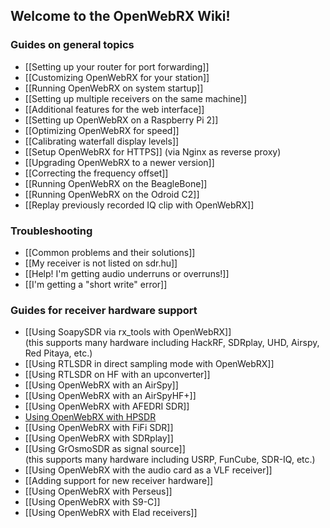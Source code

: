 ## Welcome to the OpenWebRX Wiki!

###  Guides on general topics

* [[Setting up your router for port forwarding]]
* [[Customizing OpenWebRX for your station]]
* [[Running OpenWebRX on system startup]]
* [[Setting up multiple receivers on the same machine]]
* [[Additional features for the web interface]]
* [[Setting up OpenWebRX on a Raspberry Pi 2]]
* [[Optimizing OpenWebRX for speed]]
* [[Calibrating waterfall display levels]]
* [[Setup OpenWebRX for HTTPS]] (via Nginx as reverse proxy)
* [[Upgrading OpenWebRX to a newer version]]
* [[Correcting the frequency offset]]
* [[Running OpenWebRX on the BeagleBone]]
* [[Running OpenWebRX on the Odroid C2]]
* [[Replay previously recorded IQ clip with OpenWebRX]]

### Troubleshooting
* [[Common problems and their solutions]]
* [[My receiver is not listed on sdr.hu]]
* [[Help! I'm getting audio underruns or overruns!]]
* [[I'm getting a "short write" error]]


### Guides for receiver hardware support
* [[Using SoapySDR via rx_tools with OpenWebRX]]<br/>(this supports many hardware including HackRF, SDRplay, UHD, Airspy, Red Pitaya, etc.)
* [[Using RTLSDR in direct sampling mode with OpenWebRX]]
* [[Using RTLSDR on HF with an upconverter]]
* [[Using OpenWebRX with an AirSpy]]
* [[Using OpenWebRX with an AirSpyHF+]]
* [[Using OpenWebRX with AFEDRI SDR]]
* [Using OpenWebRX with HPSDR](http://blog.sdr.hu/2016/06/23/hpsdrtool.html)
* [[Using OpenWebRX with FiFi SDR]]
* [[Using OpenWebRX with SDRplay]]
* [[Using GrOsmoSDR as signal source]]<br/>(this supports many hardware including USRP, FunCube, SDR-IQ, etc.)
* [[Using OpenWebRX with the audio card as a VLF receiver]]
* [[Adding support for new receiver hardware]]
* [[Using OpenWebRX with Perseus]]
* [[Using OpenWebRX with S9-C]]
* [[Using OpenWebRX with Elad receivers]]